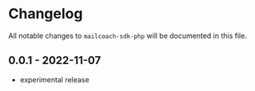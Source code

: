 # Changelog

All notable changes to `mailcoach-sdk-php` will be documented in this file.

## 0.0.1 - 2022-11-07

- experimental release
